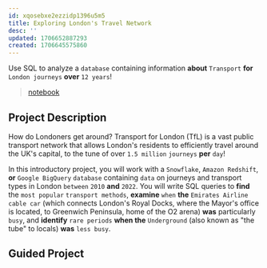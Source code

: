 ```yaml
---
id: xqosebxe2ezzidp1396u5m5
title: Exploring London's Travel Network
desc: ''
updated: 1706652887293
created: 1706645575860
---
```


Use SQL to analyze a `database` containing information **about** `Transport` **for** `London journeys` **over** `12 years`!

> [notebook](<projects/Exploring London's Travel Network/notebook.ipynb>)


## Project Description

How do Londoners get around? Transport for London (TfL) is a vast public transport network that allows London's residents to efficiently travel around the UK's capital, to the tune of over `1.5 million` `journeys` **per** `day`!

In this introductory project, you will work with a `Snowflake`, `Amazon Redshift`, **or** `Google BigQuery` `database` containing `data` on journeys and transport types in London `between` `2010` **and** `2022`. You will write SQL queries to **find** the `most popular` `transport methods`, **examine** `when` **the** `Emirates Airline` `cable car` (which connects London's Royal Docks, where the Mayor's office is located, to Greenwich Peninsula, home of the O2 arena) **was** particularly `busy`, and **identify** `rare periods` **when the** `Underground` (also known as "the tube" to locals) **was** `less busy`.

## Guided Project